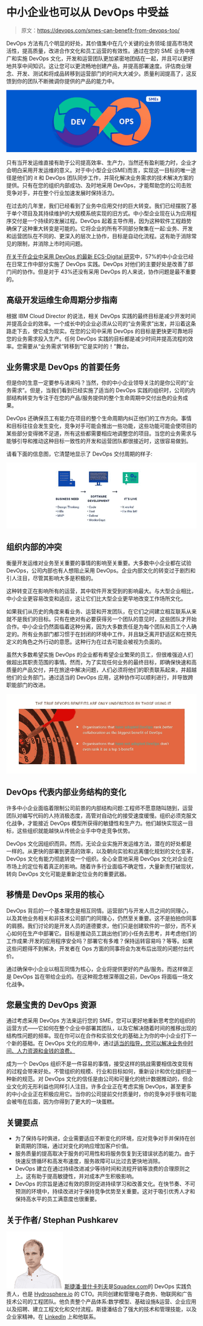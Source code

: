 # 中小企业也可以从 DevOps 中受益

> 原文：<https://devops.com/smes-can-benefit-from-devops-too/>

DevOps 方法有几个明显的好处，其价值集中在几个关键的业务领域:提高市场灵活性，提高质量，改进合作文化和员工运营的有效性。通过在您的 SME 业务中推广和实施 DevOps 文化，开发和运营团队更加紧密地团结在一起，并且可以更好地共享中间知识。这让您可以更流畅地创建产品，并提高部署速度。评估商业理念、开发、测试和将成品转移到运营部门的时间大大减少。质量利润提高了，这反馈到你的团队不断微调你提供的产品的能力中。

![](img/9dabad7577af0356eea60f54ccc72196.png)

只有当开发运维直接有助于公司提高效率、生产力，当然还有盈利能力时，企业才会明白采用开发运维的意义。对于中小型企业(SME)而言，实现这一目标的唯一途径是他们的 it 和 DevOps 团队同步工作，并简化解决业务需求的技术解决方案的提供。只有在您的组织内部成功、及时地采用 DevOps，才能帮助您的公司击败竞争对手，并在整个行业加速发展时保持活力。

在过去的几年里，我们已经看到了业务中应用交付的巨大转变。我们已经摆脱了基于单个项目及其持续维护的大规模系统实现的旧方式。中小型企业现在认为应用程序交付是一个持续的发展过程。DevOps 起着主导作用，因为这种软件工程趋势确保了这种重大转变是可能的。它将企业的所有不同部分聚集在一起:业务、开发和运营团队在不同的、更深入的层次上协作，目标是自动化流程。这有助于消除常见的限制，并消除上市时间问题。

[在关于在企业中采用 DevOps 的最新 ECS-Digital 研究](http://www.ecs-digital.co.uk/blog/7-devops-adoption-statistics-for-2017)中，57%的中小企业已经在日常工作中部分实施了 DevOps 实践。DevOps 对他们的主要好处是改善了部门间的协作。但是对于 43%还没有采用 DevOps 的人来说，协作问题是最不重要的。

## 高级开发运维生命周期分步指南

根据 IBM Cloud Director 的说法，相关 DevOps 实践的最终目标是减少开发时间并提高企业的效率。一个成长中的企业必须从公司的“业务需求”出发，并沿着这条路走下去，使它成为现实。在您的公司中采用 DevOps 的目标是更快更可靠地将您的业务需求投入生产。任何 DevOps 实践的目标都是减少时间并提高流程的效率。您需要从“业务需求”转移到“它是实时的！”舞台。

## 业务需求是 DevOps 的首要任务

但是你的生意一定要参与进来吗？当然，你的中小企业领导关注的是你公司的“业务需求”。但是，当我们看到已经实施了适当的 DevOps 实践的组织时，公司的内部结构转变为专注于在您的产品/服务提供的整个生命周期中交付出色的业务成果。

DevOps 还确保员工有能力在项目的整个生命周期内纠正他们的工作方向。事情和目标往往会发生变化，竞争对手可能会推出一些功能，这些功能可能会使项目的某些部分变得微不足道，所有这些都需要相应地调整您的项目。当您的业务需求与能够引导和推动这种目标一致性的开发和运营团队都很接近时，这很容易做到。

请看下面的信息图，它清楚地显示了 DevOps 交付周期的样子:

![](img/5f1b27c02d020029f3eacb0d17bd37bf.png)

## 组织内部的冲突

衡量开发运维对业务至关重要的事情的影响至关重要。大多数中小企业都在试验 DevOps，公司内部也有人想阻止采用 DevOps。企业内部文化的转变过于剧烈和引人注目，尽管其影响大多是积极的。

这种转变正在影响所有的运营，其中软件开发受到的影响最大。与大型企业相比，中小企业更容易改变和适应，这让它们比大型企业更早地改变工作场所文化。

如果我们从历史的角度来看业务、运营和开发团队，在它们之间建立相互联系从来就不是我们的目标。只有在绝对有必要获得另一个团队的意见时，这些团队才开始合作。中小企业仍然面临着这种分离，因为大多数责任是为每个团队和员工个人确定的。所有业务部门都习惯于在封闭的环境中工作，并且缺乏离开舒适区和在预先定义的角色之外行动的意愿。这种行为在过去可能会被视为负面的。

虽然大多数希望实施 DevOps 的企业都有希望企业繁荣的员工，但很难强迫人们做超出其职责范围的事情。然而，为了实现任何业务的最终目标，即确保快速和高质量的产品交付，并在旅途中解决问题，人们必须将他们的职责联系起来，并超越他们的业务部门。通过适当的 DevOps 应用，这种协作可以顺利进行，并导致跨职能部门的改进。

![](img/88f82e1e26c6492c684ae2bb82c3f6f1.png)

## DevOps 代表内部业务结构的变化

许多中小企业面临着限制公司前景的内部结构问题:工程师不愿意随叫随到，运营团队对编写代码的人持消极态度，高管对自动化的接受速度缓慢。组织必须克服文化战争，才能接近 DevOps 模型所获得的敏捷性和生产力。他们越快实现这一目标，这些组织就能越快从传统企业手中夺走竞争优势。

DevOps 文化因组织而异。然而，无论企业实施开发运维方法，潜在的好处都是一样的。从更快的部署到更高的效率，以及朝向实验和远离僵化规划的文化变革，DevOps 文化有能力彻底转变一个组织。全心全意地采用 DevOps 文化对企业在市场上的定位有着真正的影响。随着许多行业面临不确定性，大量新贵打破现状，转向 DevOps 文化可能是重新定位业务的重要武器。

## 移情是 DevOps 采用的核心

DevOps 背后的一个基本理念是相互同情。运营部门与开发人员之间的同理心，以及其他业务相关和非技术公司部门的同理心，仍然至关重要。这不是拍拍你同事的肩膀。我们讨论的是开发人员的道德要求，他们只是创建软件的一部分，而不关心如何在生产中部署它。目标是推动员工跳出他们的小任务去思考，并考虑他们的工作成果:开发的应用程序安全吗？部署它有多难？保持运转容易吗？等等。如果这些问题得不到解决，开发者在 Ops 方面的同事将会为发布后出现的问题付出代价。

通过确保中小企业以相互同情为核心，企业将提供更好的产品/服务。而这样做正是 DevOps 旨在带给企业的。在这种观念根深蒂固之前，DevOps 将面临一场文化战争。

## 您最宝贵的 DevOps 资源

通过考虑采用 DevOps 方法来运行您的 SME，您可以更好地重新思考您的组织的运营方式——它如何在整个企业中部署其团队，以及它解决随着时间的推移出现的结构性问题的频率。现在你可以在合作和实验文化的基础上为你的中小企业打下一个新的基础。在 DevOps 文化的应用中，通过[适当的指导，您可以解决业务中时间、人力资源和金钱的浪费。](https://squadex.com/devops-training/)

成为一个 DevOps 组织不是一件容易的事情，接受这样的挑战需要相信改变现有的过程会带来好处。不管组织的规模、行业和目标如何，重新设计和优化组织是一种新的规范。对 DevOps 文化的信任是由公司和可量化的统计数据推动的，但企业文化的无形利益也同样引人注目。许多企业正在考虑实施 DevOps，甚至更多的中小企业正在积极应用它。当你的公司提前交付质量时，你的竞争对手很有可能会被甩在后面，因为你得到了更大的一块蛋糕。

## 关键要点

*   为了保持与时俱进，企业需要适应不断变化的环境，应对竞争对手并保持在创新周期的顶端，通过对变化的响应增加客户价值。
*   服务质量的提高取决于服务的可用性和将服务恢复到无错误状态的能力。由于快速反馈循环和高发布速度，服务故障可以比过去更快地消除。
*   DevOps 建立在通过持续改进减少等待时间和流程开销等浪费的合理原则之上。这有助于提高敏捷性，并对成本产生积极影响。
*   DevOps 的宗旨是通过有效的原则促进持续学习和改善文化。在快节奏、不可预测的环境中，持续改进对于保持竞争优势至关重要。这对于吸引优秀人才和保持高水平的员工满意度也很重要。

## 关于作者/ Stephan Pushkarev

![](img/012286303036c487f68003a4b50b04cc.png) [斯捷潘·普什卡列夫](https://www.linkedin.com/in/stepanpushkarev/)是[Squadex.com](https://squadex.com/)的 DevOps 实践负责人，也是 [Hydrosphere.io](http://hydrosphere.io/) 的 CTO。共同创建和管理电子商务、物联网和广告技术公司的工程团队。他负责整个产品体系:数学模型、基础设施&运营、企业应用以及招聘、建立工程文化和交付流程。斯捷潘结合了强大的技术和管理技能，以及企业家精神。在 [LinkedIn](https://www.linkedin.com/in/stepanpushkarev/) 上和他联系。